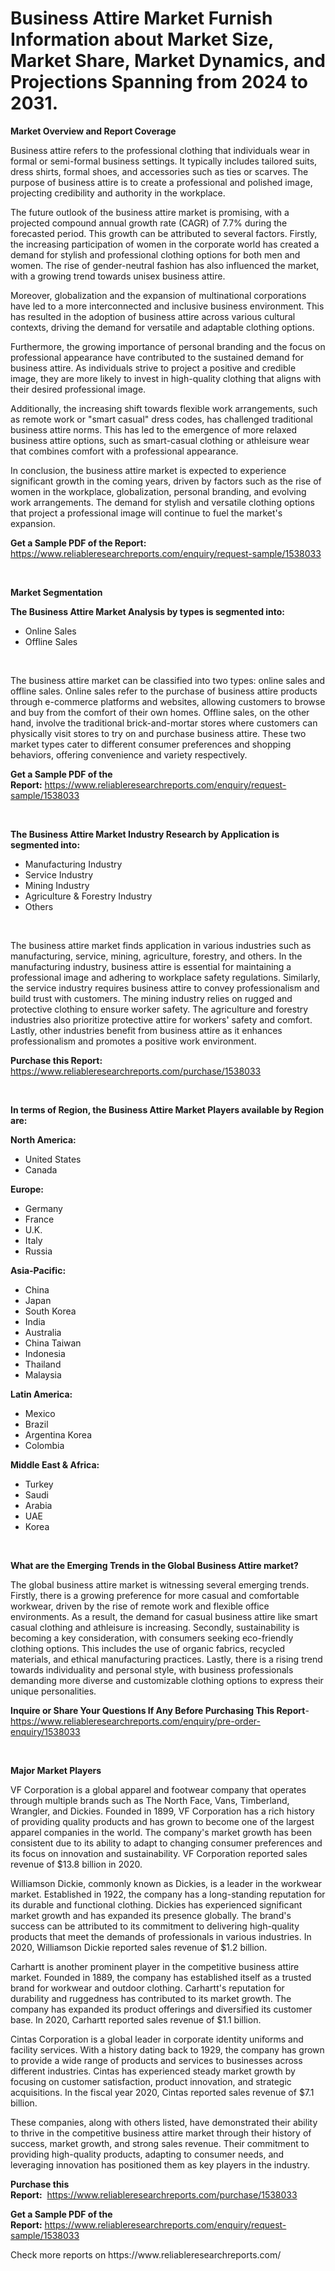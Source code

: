 <p><h1>Business Attire Market Furnish Information about Market Size, Market Share, Market Dynamics, and Projections Spanning from 2024 to 2031.</h1></p><p><strong>Market Overview and Report Coverage</strong></p>
<p><p>Business attire refers to the professional clothing that individuals wear in formal or semi-formal business settings. It typically includes tailored suits, dress shirts, formal shoes, and accessories such as ties or scarves. The purpose of business attire is to create a professional and polished image, projecting credibility and authority in the workplace.</p><p>The future outlook of the business attire market is promising, with a projected compound annual growth rate (CAGR) of 7.7% during the forecasted period. This growth can be attributed to several factors. Firstly, the increasing participation of women in the corporate world has created a demand for stylish and professional clothing options for both men and women. The rise of gender-neutral fashion has also influenced the market, with a growing trend towards unisex business attire.</p><p>Moreover, globalization and the expansion of multinational corporations have led to a more interconnected and inclusive business environment. This has resulted in the adoption of business attire across various cultural contexts, driving the demand for versatile and adaptable clothing options.</p><p>Furthermore, the growing importance of personal branding and the focus on professional appearance have contributed to the sustained demand for business attire. As individuals strive to project a positive and credible image, they are more likely to invest in high-quality clothing that aligns with their desired professional image.</p><p>Additionally, the increasing shift towards flexible work arrangements, such as remote work or "smart casual" dress codes, has challenged traditional business attire norms. This has led to the emergence of more relaxed business attire options, such as smart-casual clothing or athleisure wear that combines comfort with a professional appearance.</p><p>In conclusion, the business attire market is expected to experience significant growth in the coming years, driven by factors such as the rise of women in the workplace, globalization, personal branding, and evolving work arrangements. The demand for stylish and versatile clothing options that project a professional image will continue to fuel the market's expansion.</p></p>
<p><strong>Get a Sample PDF of the Report:</strong> <a href="https://www.reliableresearchreports.com/enquiry/request-sample/1538033">https://www.reliableresearchreports.com/enquiry/request-sample/1538033</a></p>
<p>&nbsp;</p>
<p><strong>Market Segmentation</strong></p>
<p><strong>The Business Attire Market Analysis by types is segmented into:</strong></p>
<p><ul><li>Online Sales</li><li>Offline Sales</li></ul></p>
<p>&nbsp;</p>
<p><p>The business attire market can be classified into two types: online sales and offline sales. Online sales refer to the purchase of business attire products through e-commerce platforms and websites, allowing customers to browse and buy from the comfort of their own homes. Offline sales, on the other hand, involve the traditional brick-and-mortar stores where customers can physically visit stores to try on and purchase business attire. These two market types cater to different consumer preferences and shopping behaviors, offering convenience and variety respectively.</p></p>
<p><strong>Get a Sample PDF of the Report:</strong>&nbsp;<a href="https://www.reliableresearchreports.com/enquiry/request-sample/1538033">https://www.reliableresearchreports.com/enquiry/request-sample/1538033</a></p>
<p>&nbsp;</p>
<p><strong>The Business Attire Market Industry Research by Application is segmented into:</strong></p>
<p><ul><li>Manufacturing Industry</li><li>Service Industry</li><li>Mining Industry</li><li>Agriculture & Forestry Industry</li><li>Others</li></ul></p>
<p>&nbsp;</p>
<p><p>The business attire market finds application in various industries such as manufacturing, service, mining, agriculture, forestry, and others. In the manufacturing industry, business attire is essential for maintaining a professional image and adhering to workplace safety regulations. Similarly, the service industry requires business attire to convey professionalism and build trust with customers. The mining industry relies on rugged and protective clothing to ensure worker safety. The agriculture and forestry industries also prioritize protective attire for workers' safety and comfort. Lastly, other industries benefit from business attire as it enhances professionalism and promotes a positive work environment.</p></p>
<p><strong>Purchase this Report:</strong>&nbsp; <a href="https://www.reliableresearchreports.com/purchase/1538033">https://www.reliableresearchreports.com/purchase/1538033</a></p>
<p>&nbsp;</p>
<p><strong>In terms of Region, the Business Attire Market Players available by Region are:</strong></p>
<p>
    <p> <strong> North America: </strong>
        <ul>
            <li>United States</li>
            <li>Canada</li>
        </ul>
        </p> 
    <p> <strong> Europe: </strong>
        <ul>
            <li>Germany</li>
            <li>France</li>
            <li>U.K.</li>
            <li>Italy</li>
            <li>Russia</li>
        </ul>
        </p> 
    <p> <strong> Asia-Pacific: </strong>
        <ul>
            <li>China</li>
            <li>Japan</li>
            <li>South Korea</li>
            <li>India</li>
            <li>Australia</li>
            <li>China Taiwan</li>
            <li>Indonesia</li>
            <li>Thailand</li>
            <li>Malaysia</li>
        </ul>
        </p> 
    <p> <strong> Latin America: </strong>
        <ul>
            <li>Mexico</li>
            <li>Brazil</li>
            <li>Argentina Korea</li>
            <li>Colombia</li>
        </ul>
        </p> 
    <p> <strong> Middle East & Africa: </strong>
        <ul>
            <li>Turkey</li>
            <li>Saudi</li>
            <li>Arabia</li>
            <li>UAE</li>
            <li>Korea</li>
        </ul>
    </p>
    </p>
<p>&nbsp;</p>
<p><strong>What are the Emerging Trends in the Global Business Attire market?</strong></p>
<p><p>The global business attire market is witnessing several emerging trends. Firstly, there is a growing preference for more casual and comfortable workwear, driven by the rise of remote work and flexible office environments. As a result, the demand for casual business attire like smart casual clothing and athleisure is increasing. Secondly, sustainability is becoming a key consideration, with consumers seeking eco-friendly clothing options. This includes the use of organic fabrics, recycled materials, and ethical manufacturing practices. Lastly, there is a rising trend towards individuality and personal style, with business professionals demanding more diverse and customizable clothing options to express their unique personalities.</p></p>
<p><strong>Inquire or Share Your Questions If Any Before Purchasing This Report</strong>- <a href="https://www.reliableresearchreports.com/enquiry/pre-order-enquiry/1538033">https://www.reliableresearchreports.com/enquiry/pre-order-enquiry/1538033</a></p>
<p>&nbsp;</p>
<p><strong>Major Market Players</strong></p>
<p><p>VF Corporation is a global apparel and footwear company that operates through multiple brands such as The North Face, Vans, Timberland, Wrangler, and Dickies. Founded in 1899, VF Corporation has a rich history of providing quality products and has grown to become one of the largest apparel companies in the world. The company's market growth has been consistent due to its ability to adapt to changing consumer preferences and its focus on innovation and sustainability. VF Corporation reported sales revenue of $13.8 billion in 2020.</p><p>Williamson Dickie, commonly known as Dickies, is a leader in the workwear market. Established in 1922, the company has a long-standing reputation for its durable and functional clothing. Dickies has experienced significant market growth and has expanded its presence globally. The brand's success can be attributed to its commitment to delivering high-quality products that meet the demands of professionals in various industries. In 2020, Williamson Dickie reported sales revenue of $1.2 billion.</p><p>Carhartt is another prominent player in the competitive business attire market. Founded in 1889, the company has established itself as a trusted brand for workwear and outdoor clothing. Carhartt's reputation for durability and ruggedness has contributed to its market growth. The company has expanded its product offerings and diversified its customer base. In 2020, Carhartt reported sales revenue of $1.1 billion.</p><p>Cintas Corporation is a global leader in corporate identity uniforms and facility services. With a history dating back to 1929, the company has grown to provide a wide range of products and services to businesses across different industries. Cintas has experienced steady market growth by focusing on customer satisfaction, product innovation, and strategic acquisitions. In the fiscal year 2020, Cintas reported sales revenue of $7.1 billion.</p><p>These companies, along with others listed, have demonstrated their ability to thrive in the competitive business attire market through their history of success, market growth, and strong sales revenue. Their commitment to providing high-quality products, adapting to consumer needs, and leveraging innovation has positioned them as key players in the industry.</p></p>
<p><strong>Purchase this Report:</strong>&nbsp;&nbsp;<a href="https://www.reliableresearchreports.com/purchase/1538033">https://www.reliableresearchreports.com/purchase/1538033</a></p>
<p></p>
<p><strong>Get a Sample PDF of the Report:</strong>&nbsp;<a href="https://www.reliableresearchreports.com/enquiry/request-sample/1538033">https://www.reliableresearchreports.com/enquiry/request-sample/1538033</a></p>
<p>Check more reports on https://www.reliableresearchreports.com/</p>
